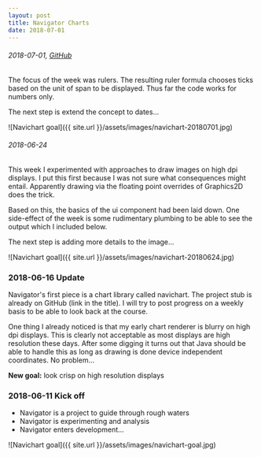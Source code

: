 ```yaml
---
layout: post
title: Navigator Charts
date: 2018-07-01
---
```


###### 2018-07-01, [GitHub](https://github.com/vercy/navichart)

The focus of the week was rulers. The resulting ruler formula 
chooses ticks based on the unit of span to be displayed.
Thus far the code works for numbers only. 

The next step is extend the concept to dates... 

![Navichart goal]({{ site.url }}/assets/images/navichart-20180701.jpg)


###### 2018-06-24

This week I experimented with approaches to draw images on high dpi displays.
I put this first because I was not sure what consequences might entail.
Apparently drawing via the floating point overrides of Graphics2D does the trick.

Based on this, the basics of the ui component had been laid down.
One side-effect of the week is some rudimentary plumbing
to be able to see the output which I included below.

The next step is adding more details to the image... 

![Navichart goal]({{ site.url }}/assets/images/navichart-20180624.jpg)

### 2018-06-16 Update

Navigator's first piece is a chart library called navichart.
The project stub is already on GitHub (link in the title).
I will try to post progress on a weekly basis to be able to look back at the course.

One thing I already noticed is that my early chart renderer is blurry
on high dpi displays. This is clearly not acceptable as most displays are
high resolution these days. After some digging it turns out that Java 
should be able to handle this as long as drawing is done device independent coordinates.
No problem... 

**New goal:** look crisp on high resolution displays



### 2018-06-11 Kick off

* Navigator is a project to guide through rough waters
* Navigator is experimenting and analysis
* Navigator enters development...

![Navichart goal]({{ site.url }}/assets/images/navichart-goal.jpg)